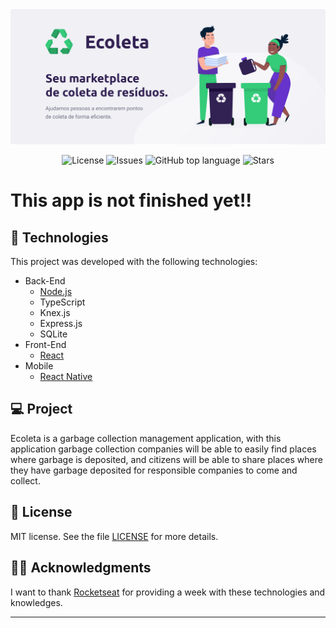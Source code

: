<img alt="GoStack" src="githubAssets/ecoleta.png" />

<p align="center">

  <a href="LICENSE" style="text-decoration: none">
    <img alt="License" src="https://img.shields.io/github/license/Vitorrrocha/ecoleta?color=34CB79" />
  </a>

  <a href="https://github.com/Vitorrrocha/ecoleta/issues" style="text-decoration: none">
    <img alt="Issues" src="https://img.shields.io/github/issues/Vitorrrocha/ecoleta?color=34CB79" />
  </a>

  <a href="#" style="text-decoration: none">
    <img alt="GitHub top language" src="https://img.shields.io/github/languages/top/Vitorrrocha/ecoleta?color=34CB79" />
  </a>
  
  <a href="https://github.com/Vitorrrocha/ecoleta/stargazers" style="text-decoration: none">
    <img alt="Stars" src="https://img.shields.io/github/stars/Vitorrrocha/ecoleta?style=social" />
  </a>

</p>

# This app is not finished yet!!

## :rocket: Technologies

This project was developed with the following technologies:

- Back-End
  - [Node.js](https://nodejs.org/en/)
  - TypeScript
  - Knex.js
  - Express.js
  - SQLite
- Front-End
  - [React](https://reactjs.org)
- Mobile
  - [React Native](https://facebook.github.io/react-native/)

## 💻 Project

Ecoleta is a garbage collection management application, with this application garbage collection companies will be able to easily find places where garbage is deposited, and citizens will be able to share places where they have garbage deposited for responsible companies to come and collect.

## :memo: License

MIT license. See the file [LICENSE](LICENSE) for more details.

## 🙏🏼 Acknowledgments

I want to thank [Rocketseat](https://github.com/Rocketseat) for providing a week with these technologies and knowledges.


---
